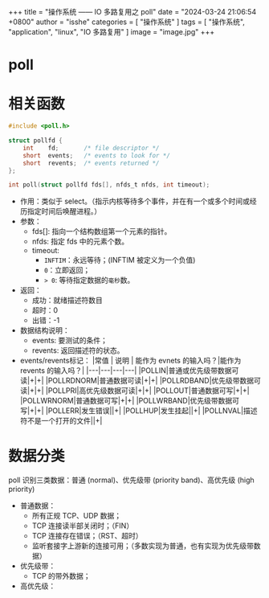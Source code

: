 +++
title = "操作系统 —— IO 多路复用之 poll"
date = "2024-03-24 21:06:54 +0800"
author = "isshe"
categories = [ "操作系统" ]
tags = [ "操作系统", "application", "linux", "IO 多路复用" ]
image = "image.jpg"
+++


# poll

# 相关函数
```c
#include <poll.h>

struct pollfd {
    int    fd;       /* file descriptor */
    short  events;   /* events to look for */
    short  revents;  /* events returned */
};

int poll(struct pollfd fds[], nfds_t nfds, int timeout);
```
* 作用：类似于 select。（指示内核等待多个事件，并在有一个或多个时间或经历指定时间后唤醒进程。）
* 参数：
    * fds[]: 指向一个结构数组第一个元素的指针。
    * nfds: 指定 fds 中的元素个数。
    * timeout: 
        * `INFTIM`：永远等待；(INFTIM 被定义为一个负值)
        * `0`：立即返回；
        * `> 0`: 等待指定数据的`毫秒`数。
* 返回：
    * 成功：就绪描述符数目
    * 超时：0
    * 出错：-1
* 数据结构说明：
    * events: 要测试的条件；
    * revents: 返回描述符的状态。
* events/revents标记：
|常值 | 说明 | 能作为 evnets 的输入吗？|能作为 revents 的输入吗？|
|---|---|---|---|
|POLLIN|普通或优先级带数据可读|+|+|
|POLLRDNORM|普通数据可读|+|+|
|POLLRDBAND|优先级带数据可读|+|+|
|POLLPRI|高优先级数据可读|+|+|
|POLLOUT|普通数据可写|+|+|
|POLLWRNORM|普通数据可写|+|+|
|POLLWRBAND|优先级带数据可写|+|+|
|POLLERR|发生错误||+|
|POLLHUP|发生挂起||+|
|POLLNVAL|描述符不是一个打开的文件||+|

# 数据分类
poll 识别三类数据：普通 (normal)、优先级带 (priority band)、高优先级 (high priority)
* 普通数据：
    * 所有正规 TCP、UDP 数据；
    * TCP 连接读半部关闭时；（FIN）
    * TCP 连接存在错误；（RST、超时）
    * 监听套接字上游新的连接可用；（多数实现为普通，也有实现为优先级带数据）
* 优先级带：
    * TCP 的带外数据；
* 高优先级：

